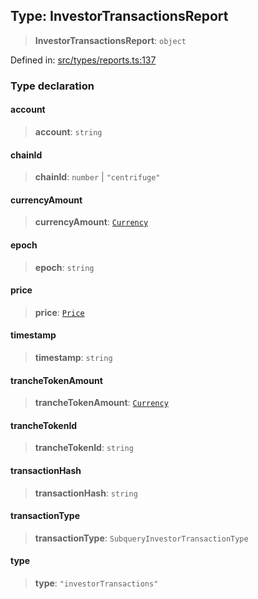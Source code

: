
## Type: InvestorTransactionsReport

> **InvestorTransactionsReport**: `object`

Defined in: [src/types/reports.ts:137](https://github.com/centrifuge/sdk/blob/53d114090a2f30046959761b9bf8f6f2a6b15867/src/types/reports.ts#L137)

### Type declaration

#### account

> **account**: `string`

#### chainId

> **chainId**: `number` \| `"centrifuge"`

#### currencyAmount

> **currencyAmount**: [`Currency`](#class-currency)

#### epoch

> **epoch**: `string`

#### price

> **price**: [`Price`](#class-price)

#### timestamp

> **timestamp**: `string`

#### trancheTokenAmount

> **trancheTokenAmount**: [`Currency`](#class-currency)

#### trancheTokenId

> **trancheTokenId**: `string`

#### transactionHash

> **transactionHash**: `string`

#### transactionType

> **transactionType**: `SubqueryInvestorTransactionType`

#### type

> **type**: `"investorTransactions"`
